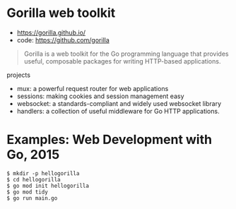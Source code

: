 # Gorilla web toolkit
* https://gorilla.github.io/
* code: https://github.com/gorilla

> Gorilla is a web toolkit for the Go programming language that provides useful, composable packages for writing HTTP-based applications.

projects
* mux: a powerful request router for web applications
* sessions: making cookies and session management easy
* websocket: a standards-compliant and widely used websocket library
* handlers: a collection of useful middleware for Go HTTP applications.

# Examples: Web Development with Go, 2015

```shell
$ mkdir -p hellogorilla
$ cd hellogorilla
$ go mod init hellogorilla
$ go mod tidy
$ go run main.go
```